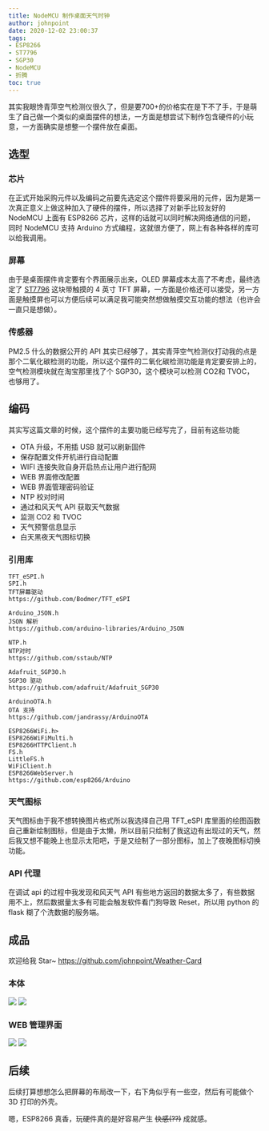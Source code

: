 ```yaml
---
title: NodeMCU 制作桌面天气时钟
author: johnpoint
date: 2020-12-02 23:00:37
tags:
- ESP8266
- ST7796
- SGP30
- NodeMCU
- 折腾
toc: true
---
```


其实我眼馋青萍空气检测仪很久了，但是要700+的价格实在是下不了手，于是萌生了自己做一个类似的桌面摆件的想法，一方面是想尝试下制作包含硬件的小玩意，一方面确实是想整一个摆件放在桌面。<!--more-->

## 选型

### 芯片

在正式开始采购元件以及编码之前要先选定这个摆件将要采用的元件，因为是第一次真正意义上做这种加入了硬件的摆件，所以选择了对新手比较友好的 NodeMCU 上面有 ESP8266 芯片，这样的话就可以同时解决网络通信的问题，同时 NodeMCU 支持 Arduino 方式编程，这就很方便了，网上有各种各样的库可以给我调用。

### 屏幕

由于是桌面摆件肯定要有个界面展示出来，OLED 屏幕成本太高了不考虑，最终选定了 [ST7796](http://www.lcdwiki.com/zh/4.0inch_SPI_Module_ST7796) 这块带触摸的 4 英寸 TFT 屏幕，一方面是价格还可以接受，另一方面是触摸屏也可以方便后续可以满足我可能突然想做触摸交互功能的想法（也许会一直只是想做）。

### 传感器

PM2.5 什么的数据公开的 API 其实已经够了，其实青萍空气检测仪打动我的点是那个二氧化碳检测的功能，所以这个摆件的二氧化碳检测功能是肯定要安排上的，空气检测模块就在淘宝那里找了个 SGP30，这个模块可以检测 CO2和 TVOC，也够用了。

## 编码

其实写这篇文章的时候，这个摆件的主要功能已经写完了，目前有这些功能

- OTA 升级，不用插 USB 就可以刷新固件
- 保存配置文件开机进行自动配置
- WIFI 连接失败自身开启热点让用户进行配网
- WEB 界面修改配置
- WEB 界面管理密码验证
- NTP 校对时间
- 通过和风天气 API 获取天气数据
- 监测 CO2 和 TVOC
- 天气预警信息显示
- 白天黑夜天气图标切换

### 引用库

```
TFT_eSPI.h 
SPI.h
TFT屏幕驱动 
https://github.com/Bodmer/TFT_eSPI

Arduino_JSON.h 
JSON 解析 
https://github.com/arduino-libraries/Arduino_JSON

NTP.h
NTP对时
https://github.com/sstaub/NTP

Adafruit_SGP30.h
SGP30 驱动
https://github.com/adafruit/Adafruit_SGP30

ArduinoOTA.h
OTA 支持
https://github.com/jandrassy/ArduinoOTA

ESP8266WiFi.h>
ESP8266WiFiMulti.h
ESP8266HTTPClient.h
FS.h
LittleFS.h
WiFiClient.h
ESP8266WebServer.h
https://github.com/esp8266/Arduino
```

### 天气图标

天气图标由于我不想转换图片格式所以我选择自己用 TFT_eSPI 库里面的绘图函数自己重新绘制图标，但是由于太懒，所以目前只绘制了我这边有出现过的天气，然后我又想不能晚上也显示太阳吧，于是又绘制了一部分图标，加上了夜晚图标切换功能。

### API 代理

在调试 api 的过程中我发现和风天气 API 有些地方返回的数据太多了，有些数据用不上，然后数据量太多有可能会触发软件看门狗导致 Reset，所以用 python 的 flask 糊了个洗数据的服务端。

## 成品

欢迎给我 Star~ https://github.com/johnpoint/Weather-Card

### 本体

![](https://cdn.6-d.cc/img/20201202002.jpg)
![](https://cdn.6-d.cc/img/20201202003.jpg)

### WEB 管理界面

![](https://cdn.6-d.cc/img/20201202005.jpg)
![](https://cdn.6-d.cc/img/20201202004.jpg)

## 后续

后续打算想想怎么把屏幕的布局改一下，右下角似乎有一些空，然后有可能做个 3D 打印的外壳。

嗯，ESP8266 真香，玩硬件真的是好容易产生 ~~快感(??)~~ 成就感。